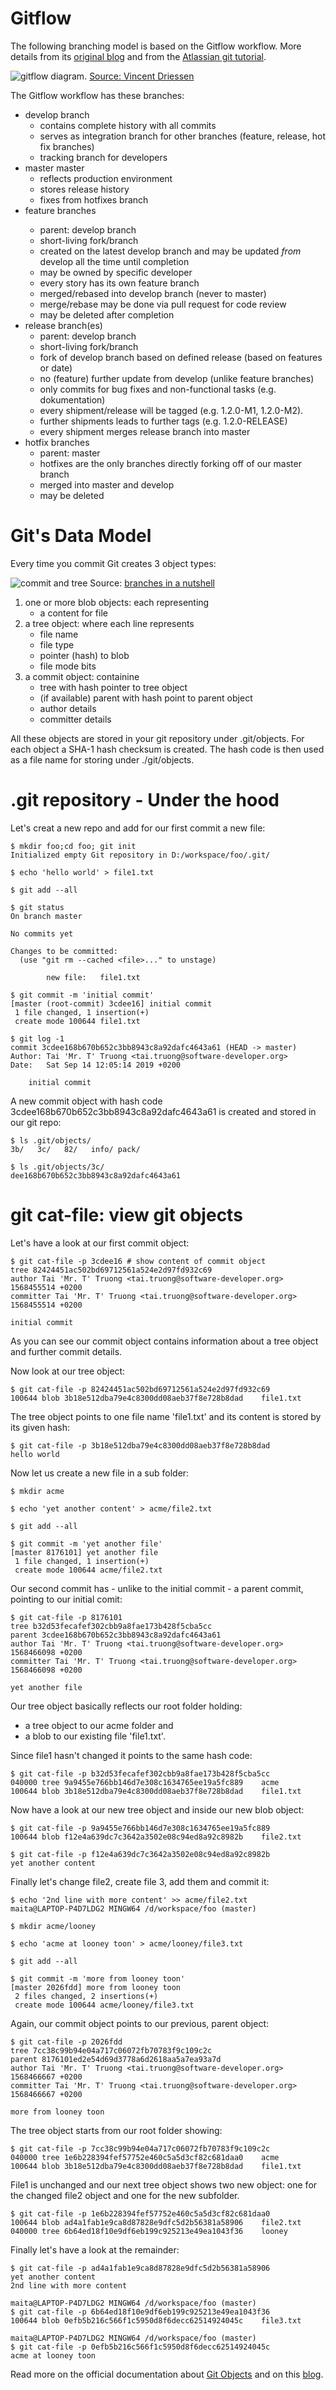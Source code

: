 # Gitflow

The following branching model is based on the Gitflow workflow. More details from its [original blog](https://nvie.com/posts/a-successful-git-branching-model/) and from the [Atlassian git tutorial](https://www.atlassian.com/git/tutorials/comparing-workflows/gitflow-workflow).

![gitflow diagram](0400_gitflow.png).
[Source: Vincent Driessen](https://nvie.com/posts/a-successful-git-branching-model/)

The Gitflow workflow has these branches:
- develop branch
  - contains complete history with all commits
  - serves as integration branch for other branches (feature, release, hot fix branches)
  - tracking branch for developers
- master master
  - reflects production environment
  - stores release history
  - fixes from hotfixes branch
- <my-story-xyz> feature branches
  - parent: develop branch
  - short-living fork/branch
  - created on the latest develop branch and may be updated *from* develop all the time until completion
  - may be owned by specific developer
  - every story has its own feature branch
  - merged/rebased into develop branch (never to master)
  - merge/rebase may be done via pull request for code review
  - may be deleted after completion
- release branch(es)
  - parent: develop branch
  - short-living fork/branch
  - fork of develop branch based on defined release (based on features or date)
  - no (feature) further update from develop (unlike feature branches)
  - only commits for bug fixes and non-functional tasks (e.g. dokumentation)
  - every shipment/release will be tagged (e.g. 1.2.0-M1, 1.2.0-M2).
  - further shipments leads to further tags (e.g. 1.2.0-RELEASE)
  - every shipment merges release branch into master
- hotfix branches
  - parent: master
  - hotfixes are the only branches directly forking off of our master branch
  - merged into master and develop
  - may be deleted

# Git's Data Model

Every time you commit Git creates 3 object types:

![commit and tree](0400_commit-and-tree.png)
Source: [branches in a nutshell](https://git-scm.com/book/en/v2/Git-Branching-Branches-in-a-Nutshell#_git_branches_overview)

1. one or more blob objects: each representing
   - a content for file
2. a tree object: where each line represents
   - file name
   - file type
   - pointer (hash) to blob
   - file mode bits
3. a commit object: containine
   - tree with hash pointer to tree object
   - (if available) parent with hash point to parent object 
   - author details
   - committer details

All these objects are stored in your git repository under .git/objects. For each object a SHA-1 hash checksum is created. The hash code is then used as a file name for storing under ./git/objects.

# .git repository - Under the hood

Let's creat a new repo and add for our first commit a new file:

```
$ mkdir foo;cd foo; git init
Initialized empty Git repository in D:/workspace/foo/.git/

$ echo 'hello world' > file1.txt

$ git add --all

$ git status
On branch master

No commits yet

Changes to be committed:
  (use "git rm --cached <file>..." to unstage)

        new file:   file1.txt

$ git commit -m 'initial commit'
[master (root-commit) 3cdee16] initial commit
 1 file changed, 1 insertion(+)
 create mode 100644 file1.txt

$ git log -1
commit 3cdee168b670b652c3bb8943c8a92dafc4643a61 (HEAD -> master)
Author: Tai 'Mr. T' Truong <tai.truong@software-developer.org>
Date:   Sat Sep 14 12:05:14 2019 +0200

    initial commit
```

A new commit object with hash code 3cdee168b670b652c3bb8943c8a92dafc4643a61 is created and stored in our git repo:
```
$ ls .git/objects/
3b/   3c/   82/   info/ pack/

$ ls .git/objects/3c/
dee168b670b652c3bb8943c8a92dafc4643a61
```


# git cat-file: view git objects

Let's have a look at our first commit object:
```
$ git cat-file -p 3cdee16 # show content of commit object
tree 82424451ac502bd69712561a524e2d97fd932c69
author Tai 'Mr. T' Truong <tai.truong@software-developer.org> 1568455514 +0200
committer Tai 'Mr. T' Truong <tai.truong@software-developer.org> 1568455514 +0200

initial commit
```

As you can see our commit object contains information about a tree object and further commit details.

Now look at our tree object:
```
$ git cat-file -p 82424451ac502bd69712561a524e2d97fd932c69
100644 blob 3b18e512dba79e4c8300dd08aeb37f8e728b8dad    file1.txt
```

The tree object points to one file name 'file1.txt' and its content is stored by its given hash:
```
$ git cat-file -p 3b18e512dba79e4c8300dd08aeb37f8e728b8dad
hello world
```

Now let us create a new file in a sub folder:
```
$ mkdir acme

$ echo 'yet another content' > acme/file2.txt

$ git add --all

$ git commit -m 'yet another file'
[master 8176101] yet another file
 1 file changed, 1 insertion(+)
 create mode 100644 acme/file2.txt
```

Our second commit has - unlike to the initial commit - a parent commit, pointing to our initial comit:
```
$ git cat-file -p 8176101
tree b32d53fecafef302cbb9a8fae173b428f5cba5cc
parent 3cdee168b670b652c3bb8943c8a92dafc4643a61
author Tai 'Mr. T' Truong <tai.truong@software-developer.org> 1568466098 +0200
committer Tai 'Mr. T' Truong <tai.truong@software-developer.org> 1568466098 +0200

yet another file
```

Our tree object basically reflects our root folder holding:
- a tree object to our acme folder and
- a blob to our existing file 'file1.txt'.

Since file1 hasn't changed it points to the same hash code:
```
$ git cat-file -p b32d53fecafef302cbb9a8fae173b428f5cba5cc
040000 tree 9a9455e766bb146d7e308c1634765ee19a5fc889    acme
100644 blob 3b18e512dba79e4c8300dd08aeb37f8e728b8dad    file1.txt
```

Now have a look at our new tree object and inside our new blob object:
```
$ git cat-file -p 9a9455e766bb146d7e308c1634765ee19a5fc889
100644 blob f12e4a639dc7c3642a3502e08c94ed8a92c8982b    file2.txt

$ git cat-file -p f12e4a639dc7c3642a3502e08c94ed8a92c8982b
yet another content
```

Finally let's change file2, create file 3, add them and commit it:
```
$ echo '2nd line with more content' >> acme/file2.txt
maita@LAPTOP-P4D7LDG2 MINGW64 /d/workspace/foo (master)

$ mkdir acme/looney

$ echo 'acme at looney toon' > acme/looney/file3.txt

$ git add --all

$ git commit -m 'more from looney toon'
[master 2026fdd] more from looney toon
 2 files changed, 2 insertions(+)
 create mode 100644 acme/looney/file3.txt
```

Again, our commit object points to our previous, parent object:
```
$ git cat-file -p 2026fdd
tree 7cc38c99b94e04a717c06072fb70783f9c109c2c
parent 8176101ed2e54d69d3778a6d2618aa5a7ea93a7d
author Tai 'Mr. T' Truong <tai.truong@software-developer.org> 1568466667 +0200
committer Tai 'Mr. T' Truong <tai.truong@software-developer.org> 1568466667 +0200

more from looney toon
```


The tree object starts from our root folder showing:

```
$ git cat-file -p 7cc38c99b94e04a717c06072fb70783f9c109c2c
040000 tree 1e6b228394fef57752e460c5a5d3cf82c681daa0    acme
100644 blob 3b18e512dba79e4c8300dd08aeb37f8e728b8dad    file1.txt
```

File1 is unchanged and our next tree object shows two new object: one for the changed file2 object and one for the new subfolder.
```
$ git cat-file -p 1e6b228394fef57752e460c5a5d3cf82c681daa0
100644 blob ad4a1fab1e9ca8d87828e9dfc5d2b56381a58906    file2.txt
040000 tree 6b64ed18f10e9df6eb199c925213e49ea1043f36    looney
```

Finally let's have a look at the remainder:
```
$ git cat-file -p ad4a1fab1e9ca8d87828e9dfc5d2b56381a58906
yet another content
2nd line with more content

maita@LAPTOP-P4D7LDG2 MINGW64 /d/workspace/foo (master)
$ git cat-file -p 6b64ed18f10e9df6eb199c925213e49ea1043f36
100644 blob 0efb5b216c566f1c5950d8f6decc62514924045c    file3.txt

maita@LAPTOP-P4D7LDG2 MINGW64 /d/workspace/foo (master)
$ git cat-file -p 0efb5b216c566f1c5950d8f6decc62514924045c
acme at looney toon
```

Read more on the official documentation about [Git Objects](https://git-scm.com/book/en/v2/Git-Internals-Git-Objects) and on this [blog](https://www.daolf.com/posts/git-series-part-1/).


